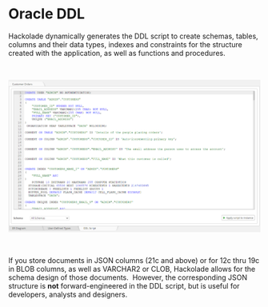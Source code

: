 # Oracle DDL

Hackolade dynamically generates the DDL script to create schemas, tables, columns and their data types, indexes and constraints for the structure created with the application, as well as functions and procedures.

&nbsp;

![Oracle DDL forward-engineering](<lib/Oracle%20DDL%20forward-engineering.png>)

&nbsp;

If you store documents in JSON columns (21c and above) or for 12c thru 19c in BLOB columns, as well as VARCHAR2 or CLOB, Hackolade allows for the schema design of those documents.&nbsp; However, the corresponding JSON structure is **not** forward-engineered in the DDL script, but is useful for developers, analysts and designers.
